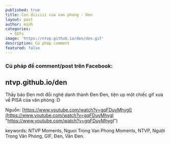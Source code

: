 ```yaml
---
published: true
title: Con diiiiii cua van phong - Den
layout: post
author: minh
categories:
  - GIFs
image: 'https://ntvp.github.io/den/den.gif'
description: Cú pháp comment
featured: false
---
```

### Cú pháp để comment/post trên Facebook: 
## ntvp.github.io/den

Thấy bảo Đen mới đổi nghệ danh thành Đen Đen, tiện up một chiếc gif xưa về PISA của văn phòng :D

Nguồn: [https://www.youtube.com/watch?v=gqFDuyMhygI](https://www.youtube.com/watch?v=gqFDuyMhygI "https://www.youtube.com/watch?v=gqFDuyMhygI")

keywords: NTVP Moments, Nguoi Trong Van Phong Moments, NTVP, Người Trong Văn Phòng, GIF, Đen, Vân Đen.
